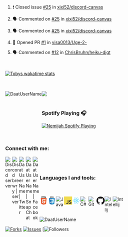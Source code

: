 <!--START_SECTION:activity-->
1. ❗️ Closed issue [#25](https://github.com/xixi52/discord-canvas/issues/25) in [xixi52/discord-canvas](https://github.com/xixi52/discord-canvas)
2. 🗣 Commented on [#25](https://github.com/xixi52/discord-canvas/issues/25) in [xixi52/discord-canvas](https://github.com/xixi52/discord-canvas)

3. 🗣 Commented on [#25](https://github.com/xixi52/discord-canvas/issues/25) in [xixi52/discord-canvas](https://github.com/xixi52/discord-canvas)
4. 💪 Opened PR [#1](https://github.com/visa0013/Uge-2-/pull/1) in [visa0013/Uge-2-](https://github.com/visa0013/Uge-2-)


5. 🗣 Commented on [#12](https://github.com/ChrisBruhn/heiku-digt/issues/12) in [ChrisBruhn/heiku-digt](https://github.com/ChrisBruhn/heiku-digt)


<br>

[![Tobys wakatime stats](https://github-readme-stats.vercel.app/api/wakatime?username=DaatUserName&theme=dark)](https://github.com/anuraghazra/github-readme-stats)

<br>
<br>

<img height="170" align="left" src="https://github-readme-stats.vercel.app/api?username=DaatUserName&count_private=true&include_all_commits=true&theme=dark" alt="DaatUserName" />
<img src="https://github-readme-stats.vercel.app/api/top-langs/?username=DaatUserName&layout=compact&theme=dark&langs_count=15" />

<br>
<br>

### Spotify Playing 🎧

[<img src="https://now-playing-codestackr.vercel.app/api/spotify-playing" alt="Nemijah Spotify Playing" width="350"/>](https://open.spotify.com/user/Toby)


<br>


### Connect with me:

[<img align="left" alt="Discord server" width="22px" src="https://maxcdn.icons8.com/Share/icon/Logos/discord_logo1600.png" />][website]
[<img align="left" alt="Discord brewry | server" width="22px" src="https://i.imgur.com/Gm0ldDm.png" />][brewry server]
[<img align="left" alt="DaatUserName | Twitter" width="22px" src="https://cdn.jsdelivr.net/npm/simple-icons@v3/icons/twitter.svg" />][twitter]
[<img align="left" alt="DaatUserName | SnapChat" width="22px" src="https://1000logos.net/wp-content/uploads/2017/08/snapchat-logo-transparent.png" />][snap]
[<img align="left" alt="DaatUserName | Facebook" width="22px" src="https://cdn.techgyd.com/50-Best-Facebook-Logo-Icons-GIF-Transparent-PNG-Images-9.png"/>][facebook]

<br>
<br>

### Languages I and tools:

<br>
<br>

<img align="left" alt="HTML5" width="26px" src="https://raw.githubusercontent.com/github/explore/80688e429a7d4ef2fca1e82350fe8e3517d3494d/topics/html/html.png" />
<img align="left" alt="CSS3" width="26px" src="https://raw.githubusercontent.com/github/explore/80688e429a7d4ef2fca1e82350fe8e3517d3494d/topics/css/css.png" />
<img align="left" alt="Java" width="26px" src="https://www.flaticon.com/svg/static/icons/svg/226/226777.svg" />
<img align="left" alt="JavaScript" width="26px" src="https://raw.githubusercontent.com/github/explore/80688e429a7d4ef2fca1e82350fe8e3517d3494d/topics/javascript/javascript.png" />
<img align="left" alt="React" width="26px" src="https://raw.githubusercontent.com/github/explore/80688e429a7d4ef2fca1e82350fe8e3517d3494d/topics/react/react.png" />
<img align="left" alt="C#" width="26px" src="https://cdn.freebiesupply.com/logos/large/2x/c-logo-png-transparent.png"/>
<img align="left" alt="Git" width="26px" src="https://cdn.freebiesupply.com/logos/large/2x/git-icon-logo-png-transparent.png" />
<img align="left" alt="GitHub" width="26px" src="https://raw.githubusercontent.com/github/explore/78df643247d429f6cc873026c0622819ad797942/topics/github/github.png" />
<img align="left" alt="Intellij" width="26px" src="https://upload.wikimedia.org/wikipedia/commons/thumb/d/d5/IntelliJ_IDEA_Logo.svg/1200px-IntelliJ_IDEA_Logo.svg.png" />

<img align="left" alt="Intellij" width="35px" src="https://cdn.freebiesupply.com/logos/thumbs/2x/webstorm-icon-logo.png" />

<br>

[website]: https://dsc.gg/Vinci
[twitter]: https://twitter.com/DaatName
[brewry server]: https://discord.gg/RTh79cwxxp
[facebook]: https://www.facebook.com/tobias.jensen.3975
[snap]: https://www.snapchat.com/add/toby8071

<br>
<br>

<p align="left"> <img src="https://komarev.com/ghpvc/?username=DaatUserName&label=Profile%20views&color=0e75b6&style=for-the-badge" alt="DaatUserName"/></p>

[![Forks][forks-shield]][forks-url]
[![Issues][issues-shield]][issues-url]
[![Followers][follower-shield]

[forks-shield]: https://img.shields.io/github/forks/DaatUserName/VinciBot?style=for-the-badge
[forks-url]: https://github.com/DaatUserName/VinciBot/network/members
[issues-shield]: https://img.shields.io/github/issues/DaatUserName/VinciBot?style=for-the-badge
[issues-url]: https://github.com/DaatUserName/issues
[follower-shield]: https://img.shields.io/github/followers/DaatUserName?style=for-the-badge
<!--END_SECTION:activity-->
